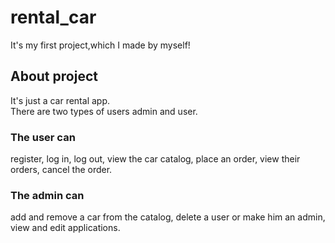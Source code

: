 # rental_car
It's my first project,which I made by myself!

## About project
It's just a car rental app.<br/>
There are two types of users admin and user.

### The user can 
register, log in, log out, view the car catalog, place an order, view their orders, cancel the order.

### The admin can
add and remove a car from the catalog, delete a user or make him an admin, view and edit applications.
